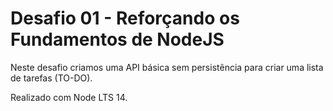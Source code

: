 # Desafio 01 - Reforçando os Fundamentos de NodeJS

Neste desafio criamos uma API básica sem persistência para criar uma lista de tarefas (TO-DO).

Realizado com Node LTS 14.
